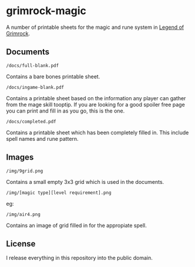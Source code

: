 grimrock-magic
==============

A number of printable sheets for the magic and rune system in [Legend of Grimrock](http://www.grimrock.net/).


Documents
---------------

    /docs/full-blank.pdf

Contains a bare bones printable sheet.

    /docs/ingame-blank.pdf

Contains a printable sheet based on the information any player can gather from the mage skill tooptip.
If you are looking for a good spoiler free page you can print and fill in as you go, this is the one.

    /docs/completed.pdf

Contains a printable sheet which has been completely filled in. This include spell names and rune pattern.


Images
-------------------

    /img/9grid.png

Contains a small empty 3x3 grid which is used in the documents.

    /img/[magic type][level requirement].png

eg:

    /img/air4.png

Contains an image of grid filled in for the appropiate spell. 


License
---------------------------

I release everything in this repository into the public domain.


